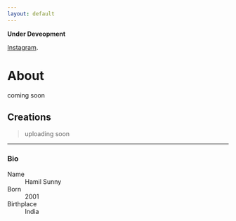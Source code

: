 ```yaml
---
layout: default
---
```


**Under Deveopment**

[Instagram](https://www.instagram.com/hamil_sunny/?hl=en).


# About

coming soon

## Creations

> uploading soon



* * *




### Bio

<dl>
<dt>Name</dt>
<dd>Hamil Sunny</dd>
<dt>Born</dt>
<dd>2001</dd>
<dt>Birthplace</dt>
<dd>India</dd>
</dl>

